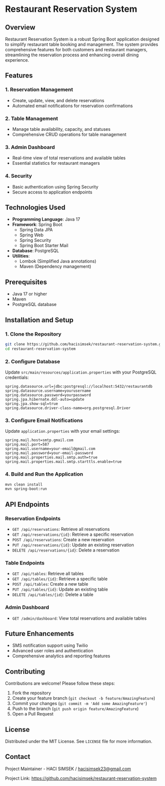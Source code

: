 # Restaurant Reservation System

## Overview

Restaurant Reservation System is a robust Spring Boot application designed to simplify restaurant table booking and management. The system provides comprehensive features for both customers and restaurant managers, streamlining the reservation process and enhancing overall dining experience.

## Features

### 1. Reservation Management
- Create, update, view, and delete reservations
- Automated email notifications for reservation confirmations

### 2. Table Management
- Manage table availability, capacity, and statuses
- Comprehensive CRUD operations for table management

### 3. Admin Dashboard
- Real-time view of total reservations and available tables
- Essential statistics for restaurant managers

### 4. Security
- Basic authentication using Spring Security
- Secure access to application endpoints

## Technologies Used

- **Programming Language**: Java 17
- **Framework**: Spring Boot
  - Spring Data JPA
  - Spring Web
  - Spring Security
  - Spring Boot Starter Mail
- **Database**: PostgreSQL
- **Utilities**: 
  - Lombok (Simplified Java annotations)
  - Maven (Dependency management)

## Prerequisites

- Java 17 or higher
- Maven
- PostgreSQL database

## Installation and Setup

### 1. Clone the Repository

```bash
git clone https://github.com/hacisimsek/restaurant-reservation-system.git
cd restaurant-reservation-system
```

### 2. Configure Database

Update `src/main/resources/application.properties` with your PostgreSQL credentials:

```properties
spring.datasource.url=jdbc:postgresql://localhost:5432/restaurantdb
spring.datasource.username=yourusername
spring.datasource.password=yourpassword
spring.jpa.hibernate.ddl-auto=update
spring.jpa.show-sql=true
spring.datasource.driver-class-name=org.postgresql.Driver
```

### 3. Configure Email Notifications

Update `application.properties` with your email settings:

```properties
spring.mail.host=smtp.gmail.com
spring.mail.port=587
spring.mail.username=your-email@gmail.com
spring.mail.password=your-email-password
spring.mail.properties.mail.smtp.auth=true
spring.mail.properties.mail.smtp.starttls.enable=true
```

### 4. Build and Run the Application

```bash
mvn clean install
mvn spring-boot:run
```

## API Endpoints

### Reservation Endpoints
- `GET /api/reservations`: Retrieve all reservations
- `GET /api/reservations/{id}`: Retrieve a specific reservation
- `POST /api/reservations`: Create a new reservation
- `PUT /api/reservations/{id}`: Update an existing reservation
- `DELETE /api/reservations/{id}`: Delete a reservation

### Table Endpoints
- `GET /api/tables`: Retrieve all tables
- `GET /api/tables/{id}`: Retrieve a specific table
- `POST /api/tables`: Create a new table
- `PUT /api/tables/{id}`: Update an existing table
- `DELETE /api/tables/{id}`: Delete a table

### Admin Dashboard
- `GET /admin/dashboard`: View total reservations and available tables

## Future Enhancements

- SMS notification support using Twilio
- Advanced user roles and authentication
- Comprehensive analytics and reporting features

## Contributing

Contributions are welcome! Please follow these steps:

1. Fork the repository
2. Create your feature branch (`git checkout -b feature/AmazingFeature`)
3. Commit your changes (`git commit -m 'Add some AmazingFeature'`)
4. Push to the branch (`git push origin feature/AmazingFeature`)
5. Open a Pull Request

## License

Distributed under the MIT License. See `LICENSE` file for more information.

## Contact

Project Maintainer - HACI SIMSEK / hacisimsek23@gmail.com

Project Link: https://github.com/hacisimsek/restaurant-reservation-system
